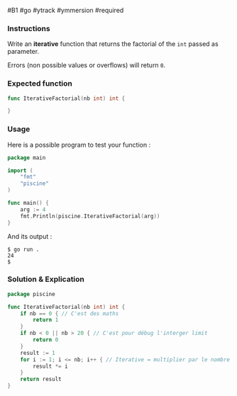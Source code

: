 #B1 #go #ytrack #ymmersion #required 
### Instructions

Write an **iterative** function that returns the factorial of the `int` passed as parameter.

Errors (non possible values or overflows) will return `0`.

### Expected function

```go
func IterativeFactorial(nb int) int {

}
```

### Usage

Here is a possible program to test your function :

```go
package main

import (
	"fmt"
	"piscine"
)

func main() {
	arg := 4
	fmt.Println(piscine.IterativeFactorial(arg))
}
```

And its output :

```console
$ go run .
24
$
```

### Solution & Explication

```go
package piscine

func IterativeFactorial(nb int) int {
	if nb == 0 { // C'est des maths
		return 1
	}
	if nb < 0 || nb > 20 { // C'est pour débug l'interger limit
		return 0
	}
	result := 1
	for i := 1; i <= nb; i++ { // Iterative = multiplier par le nombre d'avant.#
		result *= i
	}
	return result
}
```